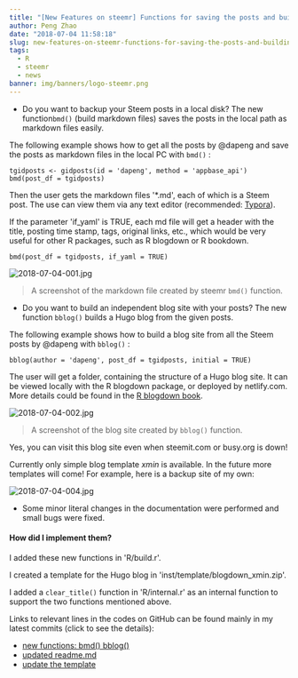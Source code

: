 ```yaml
---
title: "[New Features on steemr] Functions for saving the posts and building an independent blog site!"
author: Peng Zhao
date: "2018-07-04 11:58:18"
slug: new-features-on-steemr-functions-for-saving-the-posts-and-building-a-independent-blog-site
tags: 
  - R
  - steemr
  - news
banner: img/banners/logo-steemr.png
---
```



- Do you want to backup your Steem posts in a local disk? The new function`bmd()` (build markdown files) saves the posts in the local path as markdown files easily. 

<!--more-->

The following example shows how to get all the posts by @dapeng and save the posts as markdown files in the local PC with `bmd()` :

```
tgidposts <- gidposts(id = 'dapeng', method = 'appbase_api')
bmd(post_df = tgidposts)
```

Then the user gets the markdown files '*.md', each of which is a Steem post. The use can view them via any text editor (recommended: [Typora](https://steemit.com/utopian-io/@dapeng/typora-the-best-cross-platform-markdown-editor-or-typora)).

If the parameter 'if_yaml' is TRUE, each md file will get a header with the title, posting time stamp, tags, original links, etc., which would be very useful for other R packages, such as R blogdown or R bookdown.

```
bmd(post_df = tgidposts, if_yaml = TRUE)
```

![2018-07-04-001.jpg](https://cdn.steemitimages.com/DQmQvaMnfE8X1jbjEHUoySKdytFxXEF33vymLzjSu2Z3hhj/2018-07-04-001.jpg)


> A screenshot of the markdown file created by steemr `bmd()` function.

- Do you want to build an independent blog site with your posts? The new function `bblog()` builds a Hugo blog from the given posts.

The following example shows how to build a blog site from all the Steem posts by @dapeng with `bblog()` :

```
bblog(author = 'dapeng', post_df = tgidposts, initial = TRUE)
```

The user will get a folder, containing the structure of a Hugo blog site. It can be viewed locally with the R blogdown package, or deployed by netlify.com. More details could be found in the [R blogdown book](https://bookdown.org/yihui/blogdown/).

![2018-07-04-002.jpg](https://cdn.steemitimages.com/DQmRFrbpq7HPcyU1R3ioVcn28DuriZj6ibSvD7rMi8uzrbh/2018-07-04-002.jpg)

> A screenshot of the blog site created by `bblog()` function.

Yes, you can visit this blog site even when steemit.com or busy.org is down!

Currently only simple blog template *xmin* is available. In the future more templates will come!  For example, here is a backup site of my own:

![2018-07-04-004.jpg](https://cdn.steemitimages.com/DQmewwQ1ZvCowWip3hYNpt8ju4jH721krsAaNWZbHPLpzbp/2018-07-04-004.jpg)

- Some minor literal changes in the documentation were performed and small bugs were fixed.

#### How did I implement them?

I added these new functions in  'R/build.r'.

I created a template for the Hugo blog in 'inst/template/blogdown_xmin.zip'.

I added a `clear_title()` function in 'R/internal.r' as an internal function to support the two functions mentioned above.

Links to relevant lines in the codes on GitHub can be found mainly in my latest commits (click to see the details):

- [new functions: bmd() bblog()](https://github.com/pzhaonet/steemr/commit/47b7477a5c76aa8cbb50fcd8d15be349423cbc8b)
- [updated readme.md](https://github.com/pzhaonet/steemr/commit/02bf59f5dbbead7ce345a2c7c625884f38a21039)
- [update the template](https://github.com/pzhaonet/steemr/commit/356d348a41e69e2c7f06b2699283eeed0184dd59)
